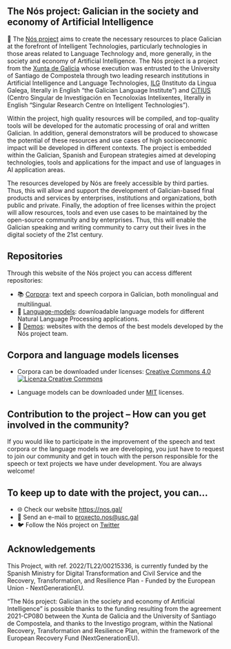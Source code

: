## The Nós project: Galician in the society and economy of Artificial Intelligence

👋 The [Nós project](https://nos.gal/) aims to create the necessary resources to place Galician at the forefront of Intelligent Technologies, particularly technologies in those areas related to Language Technology and, more generally, in the society and economy of Artificial Intelligence. The Nós project is a project from the [Xunta de Galicia](https://www.xunta.gal/portada) whose execution was entrusted to the University of Santiago de Compostela through two leading research institutions in Artificial Intelligence and Language Technologies, [ILG](https://ilg.usc.es/) (Instituto da Lingua Galega, literally in English “the Galician Language Institute”) and [CiTIUS](https://citius.gal/gl/) (Centro Singular de Investigación en Tecnoloxías Intelixentes, literally in English “Singular Research Centre on Intelligent Technologies”).

Within the project, high quality resources will be compiled, and top-quality tools will be developed for the automatic processing of oral and written Galician. In addition, general demonstrators will be produced to showcase the potential of these resources and use cases of high socioeconomic impact will be developed in different contexts. The project is embedded within the Galician, Spanish and European strategies aimed at developing technologies, tools and applications for the impact and use of languages in AI application areas.

The resources developed by Nós are freely accessible by third parties. Thus, this will allow and support the development of Galician-based final products and services by enterprises, institutions and organizations, both public and private. Finally, the adoption of free licenses within the project will allow resources, tools and even use cases to be maintained by the open-source community and by enterprises. Thus, this will enable the Galician speaking and writing community to carry out their lives in the digital society of the 21st century.

## Repositories

Through this website of the Nós project you can access different repositories:
+ 📚 [Corpora](https://github.com/proxectonos/corpora): text and speech corpora in Galician, both monolingual and multilingual.
+ 🤗 [Language-models](https://github.com/proxectonos/language-models): downloadable language models for different Natural Language Processing applications.
+ 📱 [Demos](https://github.com/proxectonos/demos): websites with the demos of the best models developed by the Nós project team.

## Corpora and language models licenses

+ Corpora can be downloaded under licenses: [Creative Commons 4.0](http://creativecommons.org/licenses/by/4.0) <a rel="license" href="http://creativecommons.org/licenses/by/4.0/"><img alt="Licenza Creative Commons" style="border-width:0" src="https://i.creativecommons.org/l/by/4.0/88x31.png" /></a>

+ Language models can be downloaded under [MIT](https://fossa.com/blog/open-source-licenses-101-mit-license/) licenses.

## Contribution to the project – How can you get involved in the community? 

If you would like to participate in the improvement of the speech and text corpora or the language models we are developing, you just have to request to join our community and get in touch with the person responsible for the speech or text projects we have under development. You are always welcome!

## To keep up to date with the project, you can...

+ 🌐 Check our website https://nos.gal/
+ 📧 Send an e-mail to proxecto.nos@usc.gal
+ 🐦 Follow the Nós project on [Twitter](https://twitter.com/proxectoNos)

## Acknowledgements 
This Project, with ref. 2022/TL22/00215336, is currently funded by the Spanish Ministry for Digital Transformation and Civil Service and the Recovery, Transformation, and Resilience Plan - Funded by the European Union - NextGenerationEU.

“The Nós project: Galician in the society and economy of Artificial Intelligence” is possible thanks to the funding resulting from the agreement 2021-CP080 between the Xunta de Galicia and the University of Santiago de Compostela, and thanks to the Investigo program, within the National Recovery, Transformation and Resilience Plan, within the framework of the European Recovery Fund (NextGenerationEU).
